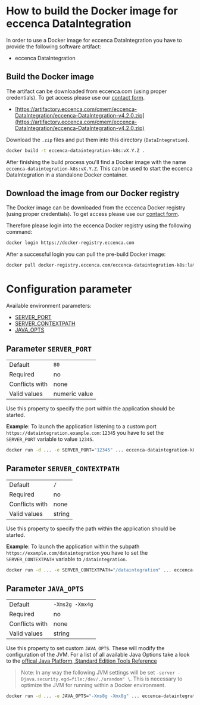 # How to build the Docker image for eccenca DataIntegration

In order to use a Docker image for eccenca DataIntegration you have to provide the following software artifact:

- eccenca DataIntegration

## Build the Docker image

The artifact can be downloaded from eccenca.com (using proper credentials).
To get access please use our [contact form](https://www.eccenca.com/en/company-contact.html).

- [https://artifactory.eccenca.com/cmem/eccenca-DataIntegration/eccenca-DataIntegration-v4.2.0.zip](https://artifactory.eccenca.com/cmem/eccenca-DataIntegration/eccenca-DataIntegration-v4.2.0.zip)

Download the `.zip` files and put them into this directory (`DataIntegration`).

```bash
docker build -t eccenca-dataintegration-k8s:vX.Y.Z .
```

After finishing the build process you'll find a Docker image with the name `eccenca-dataintegration-k8s:vX.Y.Z`.
This can be used to start the eccenca DataIntegration in a standalone Docker container.

## Download the image from our Docker registry

The Docker image can be downloaded from the eccenca Docker registry (using proper credentials).
To get access please use our [contact form](https://www.eccenca.com/en/company-contact.html).

Therefore please login into the eccenca Docker registry using the following command:

```bash
docker login https://docker-registry.eccenca.com
```

After a successful login you can pull the pre-build Docker image:

```bash
docker pull docker-registry.eccenca.com/eccenca-dataintegration-k8s:latest
```

# Configuration parameter

Available environment parameters:

* [SERVER_PORT](#parameter-server_port)
* [SERVER_CONTEXTPATH](#parameter-server_contextpath)
* [JAVA_OPTS](#parameter-java_opts)

## **Parameter** `SERVER_PORT`

|                 |                                |
|-----------------|--------------------------------|
| Default         | `80`                           |
| Required        | no                             |
| Conflicts with  | none                           |
| Valid values    | numeric value                  |

Use this property to specify the port within the application should be started.

__Example__:
To launch the application listening to a custom port `https://dataintegration.example.com:12345` you have to set the `SERVER_PORT` variable to value `12345`.

```bash
docker run -d ... -e SERVER_PORT="12345" ... eccenca-dataintegration-k8s:vX.Y.Z
```

## **Parameter** `SERVER_CONTEXTPATH`

|                 |                                |
|-----------------|--------------------------------|
| Default         | `/`                            |
| Required        | no                             |
| Conflicts with  | none                           |
| Valid values    | string                         |

Use this property to specify the path within the application should be started.

__Example__:
To launch the application within the subpath `https://example.com/dataintegration` you have to set the `SERVER_CONTEXTPATH` variable to `/dataintegration`.

```bash
docker run -d ... -e SERVER_CONTEXTPATH="/dataintegration" ... eccenca-dataintegration-k8s:vX.Y.Z
```

## **Parameter** `JAVA_OPTS`

|                 |                                |
|-----------------|--------------------------------|
| Default         | `-Xms2g -Xmx4g`              |
| Required        | no                             |
| Conflicts with  | none                           |
| Valid values    | string                         |

Use this property to set custom `JAVA_OPTS`.
These will modify the configuration of the JVM.
For a list of all available Java Options take a look to the [offical Java Platform, Standard Edition Tools Reference](https://docs.oracle.com/javase/8/docs/technotes/tools/windows/java.html)

>Note: In any way the following JVM settings will be set `-server -Djava.security.egd=file:/dev/./urandom" \`.
This is necessary to optimize the JVM for running within a Docker environment.

```bash
docker run -d ... -e JAVA_OPTS="-Xms8g -Xmx8g" ... eccenca-dataintegration-k8s:vX.Y.Z
```
